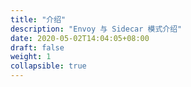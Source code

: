 ```yaml
---
title: "介绍"
description: "Envoy 与 Sidecar 模式介绍"
date: 2020-05-02T14:04:05+08:00 
draft: false
weight: 1
collapsible: true
---
```

